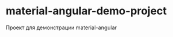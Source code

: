 material-angular-demo-project
=============================

Проект для демонстрации material-angular

